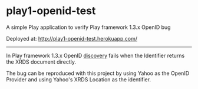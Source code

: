 # play1-openid-test
A simple Play application to verify Play framework 1.3.x OpenID bug

Deployed at: http://play1-openid-test.herokuapp.com/

---

In Play framework 1.3.x OpenID [discovery](http://openid.net/specs/openid-authentication-2_0.html#discovery)
fails when the Identifier returns the XRDS document directly.

The bug can be reproduced with this project by using Yahoo as the OpenID Provider and using Yahoo's XRDS Location
as the identifier.
